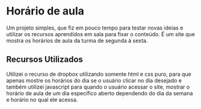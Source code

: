 
# Horário de aula

Um projeto simples, que fiz em pouco tempo para testar novas ideias e utilizar os recursos aprendidos em sala para fixar o conteúdo.
É um site que mostra os horários de aula da turma de segunda à sexta.



## Recursos Utilizados
Utilizei o recurso de dropbox utilizando somente html e css puro, para que apenas mostre os horários do dia se o usuário clicar no dia desejado e também utilizei javascript para quando o usuário acessar o site, mostrar o horário de aula de um dia específico aberto dependendo do dia da semana e horário no qual ele acessa.
